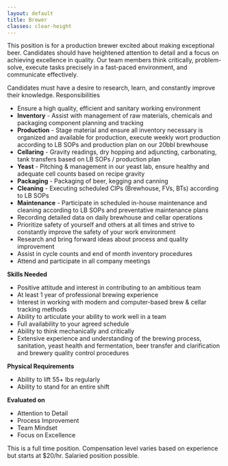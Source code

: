 ```yaml
---
layout: default
title: Brewer
classes: clear-height
---
```


This position is for a production brewer excited about making exceptional beer. Candidates should have heightened attention to detail and a focus on achieving excellence in quality. Our team members think critically, problem-solve, execute tasks precisely in a fast-paced environment, and communicate effectively.

Candidates must have a desire to research, learn, and constantly improve their knowledge.
Responsibilities

- Ensure a high quality, efficient and sanitary working environment
- **Inventory** - Assist with management of raw materials, chemicals and packaging component planning and tracking
- **Production** - Stage material and ensure all inventory necessary is organized and available for production, execute weekly wort production according to LB SOPs and production plan on our 20bbl brewhouse
- **Cellaring** - Gravity readings, dry hopping and adjuncting, carbonating, tank transfers based on LB SOPs / production plan
- **Yeast** - Pitching & management in our yeast lab, ensure healthy and adequate cell counts based on recipe gravity
- **Packaging** - Packaging of beer, kegging and canning
- **Cleaning** - Executing scheduled CIPs (Brewhouse, FVs, BTs) according to LB SOPs
- **Maintenance** - Participate in scheduled in-house maintenance and cleaning according to LB SOPs and preventative maintenance plans
- Recording detailed data on daily brewhouse and cellar operations
- Prioritize safety of yourself and others at all times and strive to constantly improve the safety of your work environment
- Research and bring forward ideas about process and quality improvement
- Assist in cycle counts and end of month inventory procedures
- Attend and participate in all company meetings

**Skills Needed**

- Positive attitude and interest in contributing to an ambitious team
- At least 1 year of professional brewing experience
- Interest in working with modern and computer-based brew & cellar tracking methods
- Ability to articulate your ability to work well in a team
- Full availability to your agreed schedule
- Ability to think mechanically and critically
- Extensive experience and understanding of the brewing process, sanitation, yeast health and fermentation, beer transfer and clarification and brewery quality control procedures

**Physical Requirements**

- Ability to lift 55+ lbs regularly
- Ability to stand for an entire shift

**Evaluated on**

- Attention to Detail
- Process Improvement
- Team Mindset
- Focus on Excellence

This is a full time position. Compensation level varies based on experience but starts at $20/hr. Salaried position possible.
